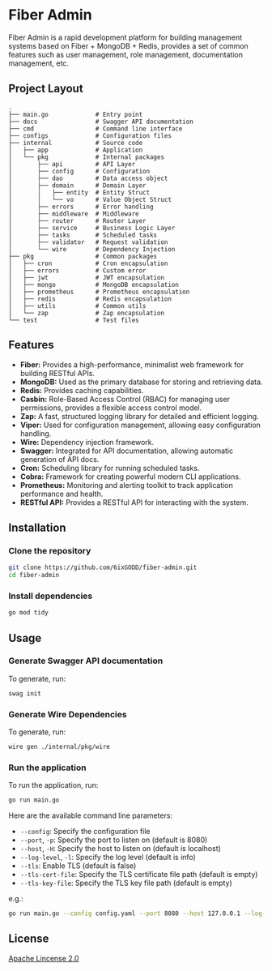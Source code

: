 # Fiber Admin

Fiber Admin is a rapid development platform for building management systems based on Fiber + MongoDB + Redis, provides
a set of common features such as user management, role management, documentation management, etc.

## Project Layout

```
.
├── main.go             # Entry point
├── docs                # Swagger API documentation
├── cmd                 # Command line interface
├── configs             # Configuration files
├── internal            # Source code
│   ├── app             # Application
│   └── pkg             # Internal packages
│       ├── api         # API Layer
│       ├── config      # Configuration
│       ├── dao         # Data access object
│       ├── domain      # Domain Layer
│       │   ├── entity  # Entity Struct
│       │   └── vo      # Value Object Struct
│       ├── errors      # Error handling
│       ├── middleware  # Middleware
│       ├── router      # Router Layer
│       ├── service     # Business Logic Layer
│       ├── tasks       # Scheduled tasks
│       ├── validator   # Request validation
│       └── wire        # Dependency Injection
├── pkg                 # Common packages
│   ├── cron            # Cron encapsulation
│   ├── errors          # Custom error
│   ├── jwt             # JWT encapsulation
│   ├── mongo           # MongoDB encapsulation
│   ├── prometheus      # Prometheus encapsulation
│   ├── redis           # Redis encapsulation
│   ├── utils           # Common utils
│   └── zap             # Zap encapsulation
└── test                # Test files

```

## Features

* **Fiber:** Provides a high-performance, minimalist web framework for building RESTful APIs.
* **MongoDB:** Used as the primary database for storing and retrieving data.
* **Redis:** Provides caching capabilities.
* **Casbin:** Role-Based Access Control (RBAC) for managing user permissions, provides a flexible access control model.
* **Zap:** A fast, structured logging library for detailed and efficient logging.
* **Viper:** Used for configuration management, allowing easy configuration handling.
* **Wire:** Dependency injection framework.
* **Swagger:** Integrated for API documentation, allowing automatic generation of API docs.
* **Cron:** Scheduling library for running scheduled tasks.
* **Cobra:** Framework for creating powerful modern CLI applications.
* **Prometheus:** Monitoring and alerting toolkit to track application performance and health.
* **RESTful API:** Provides a RESTful API for interacting with the system.

## Installation

### Clone the repository

```bash
git clone https://github.com/6ixGODD/fiber-admin.git
cd fiber-admin
```

### Install dependencies

```bash
go mod tidy
```

## Usage

### Generate Swagger API documentation

To generate, run:

```bash
swag init
```

### Generate Wire Dependencies

To generate, run:

```bash
wire gen ./internal/pkg/wire
```

### Run the application

To run the application, run:

```bash
go run main.go
```

Here are the available command line parameters:

* `--config`: Specify the configuration file
* `--port`, `-p`: Specify the port to listen on (default is 8080)
* `--host`, `-H`: Specify the host to listen on (default is localhost)
* `--log-level`, `-l`: Specify the log level (default is info)
* `--tls`: Enable TLS (default is false)
* `--tls-cert-file`: Specify the TLS certificate file path (default is empty)
* `--tls-key-file`: Specify the TLS key file path (default is empty)

e.g.:

```bash
go run main.go --config config.yaml --port 8080 --host 127.0.0.1 --log-level debug --tls --tls-cert-file cert.pem --tls-key-file key.pem
```

## License

[Apache Lincense 2.0](LICENSE)

